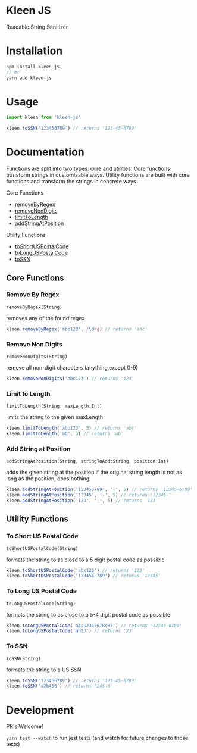 # Kleen JS
Readable String Sanitizer

# Installation
```javascript
npm install kleen-js
// or
yarn add kleen-js
```

# Usage
```javascript
import kleen from 'kleen-js'

kleen.toSSN('123456789') // returns '123-45-6789'
```

# Documentation
Functions are split into two types: core and utilities. Core functions transform strings in customizable ways. Utility functions are built with core functions and transform the strings in concrete ways.

Core Functions

- [removeByRegex](#removeByRegex)
- [removeNonDigits](#removeNonDigits)
- [limitToLength](#limitToLength)
- [addStringAtPosition](#addStringAtPosition)

Utility Functions
- [toShortUSPostalCode](#toShortUSPostalCode)
- [toLongUSPostalCode](#toLongUSPostalCode)
- [toSSN](#toSSN)


## Core Functions

<a name="removeByRegex"></a>
### Remove By Regex
`removeByRegex(String)`

removes any of the found regex

```javascript
kleen.removeByRegex('abc123', /\d/g) // returns 'abc'
```

<a name="removeNonDigits"></a>
### Remove Non Digits
`removeNonDigits(String)`

remove all non-digit characters (anything except 0-9)

```javascript
kleen.removeNonDigits('abc123') // returns '123'
```

<a name="limitToLength"></a>
### Limit to Length
`limitToLength(String, maxLength:Int)`

limits the string to the given maxLength

```javascript
kleen.limitToLength('abc123', 3) // returns 'abc'
kleen.limitToLength('ab', 3) // returns 'ab'
```

<a name="addStringAtPosition"></a>
### Add String at Position
`addStringAtPosition(String, stringToAdd:String, position:Int)`

adds the given string at the position
if the original string length is not as long as the position, does nothing

```javascript
kleen.addStringAtPosition('123456789', '-', 5) // returns '12345-6789'
kleen.addStringAtPosition('12345', '-', 5) // returns '12345-'
kleen.addStringAtPosition('123', '-', 5) // returns '123'
```

## Utility Functions

<a name="toShortUSPostalCode"></a>
### To Short US Postal Code
`toShortUSPostalCode(String)`

formats the string to as close to a 5 digit postal code as possible

```javascript
kleen.toShortUSPostalCode('abc123') // returns '123'
kleen.toShortUSPostalCode('123456-789') // returns '12345'
```

<a name="toLongUSPostalCode"></a>
### To Long US Postal Code
`toLongUSPostalCode(String)`

formats the string to as close to a 5-4 digit postal code as possible

```javascript
kleen.toLongUSPostalCode('abc12345678987') // returns '12345-6789'
kleen.toLongUSPostalCode('ab23') // returns '23'
```

<a name="toSSN"></a>
### To SSN
`toSSN(String)`

formats the string to a US SSN

```javascript
kleen.toSSN('123456789') // returns '123-45-6789'
kleen.toSSN('a2b456') // returns '245-6'
```

# Development
PR's Welcome!

`yarn test --watch` to run jest tests (and watch for future changes to those tests)

